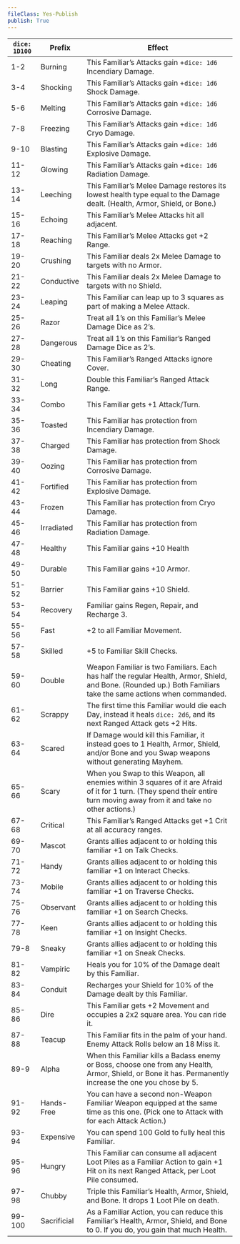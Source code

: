 ```yaml
---
fileClass: Yes-Publish
publish: True
---
```


| `dice: 1D100` | Prefix | Effect |
|---|---|---|
| 1-2 | Burning | This Familiar’s Attacks gain +`dice: 1d6` Incendiary Damage. |
| 3-4 | Shocking | This Familiar’s Attacks gain +`dice: 1d6` Shock Damage. |
| 5-6 | Melting | This Familiar’s Attacks gain +`dice: 1d6` Corrosive Damage. |
| 7-8 | Freezing | This Familiar’s Attacks gain +`dice: 1d6` Cryo Damage. |
| 9-10 | Blasting | This Familiar’s Attacks gain +`dice: 1d6` Explosive Damage. |
| 11-12 | Glowing | This Familiar’s Attacks gain +`dice: 1d6` Radiation Damage. |
| 13-14 | Leeching | This Familiar’s Melee Damage restores its lowest health type equal to the Damage dealt. (Health, Armor, Shield, or Bone.) |
| 15-16 | Echoing | This Familiar’s Melee Attacks hit all adjacent. |
| 17-18 | Reaching | This Familiar’s Melee Attacks get +2 Range. |
| 19-20 | Crushing | This Familiar deals 2x Melee Damage to targets with no Armor. |
| 21-22 | Conductive | This Familiar deals 2x Melee Damage to targets with no Shield. |
| 23-24 | Leaping | This Familiar can leap up to 3 squares as part of making a Melee Attack. |
| 25-26 | Razor | Treat all 1’s on this Familiar’s Melee Damage Dice as 2’s. |
| 27-28 | Dangerous | Treat all 1’s on this Familiar’s Ranged Damage Dice as 2’s. |
| 29-30 | Cheating | This Familiar’s Ranged Attacks ignore Cover. |
| 31-32 | Long | Double this Familiar’s Ranged Attack Range. |
| 33-34 | Combo | This Familiar gets +1 Attack/Turn. |
| 35-36 | Toasted | This Familiar has protection from Incendiary Damage. |
| 37-38 | Charged | This Familiar has protection from Shock Damage. |
| 39-40 | Oozing | This Familiar has protection from Corrosive Damage. |
| 41-42 | Fortified | This Familiar has protection from Explosive Damage. |
| 43-44 | Frozen | This Familiar has protection from Cryo Damage. |
| 45-46 | Irradiated | This Familiar has protection from Radiation Damage. |
| 47-48 | Healthy | This Familiar gains +10 Health |
| 49-50 | Durable | This Familiar gains +10 Armor. |
| 51-52 | Barrier | This Familiar gains +10 Shield. |
| 53-54 | Recovery | Familiar gains Regen, Repair, and Recharge 3. |
| 55-56 | Fast | +2 to all Familiar Movement. |
| 57-58 | Skilled | +5 to Familiar Skill Checks. |
| 59-60 | Double | Weapon Familiar is two Familiars. Each has half the regular Health, Armor, Shield, and Bone. (Rounded up.) Both Familiars take the same actions when commanded. |
| 61-62 | Scrappy | The first time this Familiar would die each Day, instead it heals `dice: 2d6`, and its next Ranged Attack gets +2 Hits. |
| 63-64 | Scared | If Damage would kill this Familiar, it instead goes to 1 Health, Armor, Shield, and/or Bone and you Swap weapons without generating Mayhem. |
| 65-66 | Scary | When you Swap to this Weapon, all enemies within 3 squares of it are Afraid of it for 1 turn. (They spend their entire turn moving away from it and take no other actions.) |
| 67-68 | Critical | This Familiar’s Ranged Attacks get +1 Crit at all accuracy ranges. |
| 69-70 | Mascot | Grants allies adjacent to or holding this familiar +1 on Talk Checks. |
| 71-72 | Handy | Grants allies adjacent to or holding this familiar +1 on Interact Checks. |
| 73-74 | Mobile | Grants allies adjacent to or holding this familiar +1 on Traverse Checks. |
| 75-76 | Observant | Grants allies adjacent to or holding this familiar +1 on Search Checks. |
| 77-78 | Keen | Grants allies adjacent to or holding this familiar +1 on Insight Checks. |
| 79-8 | Sneaky | Grants allies adjacent to or holding this familiar +1 on Sneak Checks. |
| 81-82 | Vampiric | Heals you for 10% of the Damage dealt by this Familiar. |
| 83-84 | Conduit | Recharges your Shield for 10% of the Damage dealt by this Familiar. |
| 85-86 | Dire | This Familiar gets +2 Movement and occupies a 2x2 square area. You can ride it. |
| 87-88 | Teacup | This Familiar fits in the palm of your hand. Enemy Attack Rolls below an 18 Miss it. |
| 89-9 | Alpha | When this Familiar kills a Badass enemy or Boss, choose one from any Health, Armor, Shield, or Bone it has. Permanently increase the one you chose by 5. |
| 91-92 | Hands-Free | You can have a second non-Weapon Familiar Weapon equipped at the same time as this one. (Pick one to Attack with for each Attack Action.) |
| 93-94 | Expensive | You can spend 100 Gold to fully heal this Familiar. |
| 95-96 | Hungry | This Familiar can consume all adjacent Loot Piles as a Familiar Action to gain +1 Hit on its next Ranged Attack, per Loot Pile consumed. |
| 97-98 | Chubby | Triple this Familiar’s Health, Armor, Shield, and Bone. It drops 1 Loot Pile on death. |
| 99-100 | Sacrificial | As a Familiar Action, you can reduce this Familiar’s Health, Armor, Shield, and Bone to 0. If you do, you gain that much Health. |